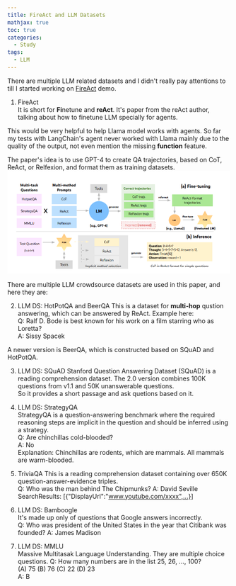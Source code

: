 ```yaml
---
title: FireAct and LLM Datasets
mathjax: true
toc: true
categories:
  - Study
tags:
  - LLM
---
```


There are multiple LLM related datasets and I didn't really pay attentions to till I started working on [FireAct](https://fireact-agent.github.io/) demo.

1. FireAct  
It is short for **Fi**netune and **reAct**. It's paper from the reAct author, talking about how to finetune LLM specially for agents. 

This would be very helpful to help Llama model works with agents. So far my tests with LangChain's agent never worked with Llama mainly due to the quality of the output, not even mention the missing **function** feature. 

The paper's idea is to use GPT-4 to create QA trajectories, based on CoT, ReAct, or Relfexion, and format them as training datasets.   
![Alt text](/assets/images/23-10-15-LLM-FireAct_files/fireact.png)  

There are multiple LLM crowdsource datasets are used in this paper, and here they are:   

2. LLM DS: HotPotQA and BeerQA
This is a dataset for **multi-hop** qustion answering, which can be answered by ReAct.
Example here:  
Q: Ralf D. Bode is best known for his work on a film starring who as Loretta?  
A: Sissy Spacek  

A newer version is BeerQA, which is constructed based on SQuAD and HotPotQA.

3. LLM DS: SQuAD
Stanford Question Answering Dataset (SQuAD) is a reading comprehension dataset. The 2.0 version combines 100K questions from v1.1 and 50K unanswerable questions.   
So it provides a short passage and ask quetions based on it. 

4. LLM DS: StrategyQA  
StrategyQA is a question-answering benchmark where the required reasoning steps are implicit in the question and should be inferred using a strategy.   
Q: Are chinchillas cold-blooded?  
A: No  
Explanation: Chinchillas are rodents, which are mammals. All mammals are warm-blooded.  

5. TriviaQA
This is a reading comprehension dataset containing over 650K question-answer-evidence triples.   
Q: Who was the man behind The Chipmunks? 
A: David Seville
SearchResults: [{"DisplayUrl":"www.youtube.com/xxxx",...}]  

6. LLM DS: Bamboogle  
It's made up only of questions that Google answers incorrectly.  
Q: Who was president of the United States in the year that Citibank was founded?
A: James Madison  
7. LLM DS: MMLU  
Massive Multitasak Language Understanding. They are multiple choice questions.
Q: How many numbers are in the list 25, 26, ..., 100?  
(A) 75 (B) 76 (C) 22 (D) 23  
A: B  



